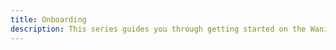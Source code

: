 ```yaml
---
title: Onboarding
description: This series guides you through getting started on the WaniKani platform.
---
```

